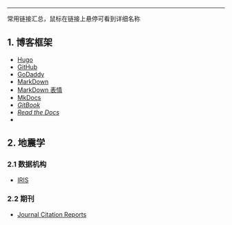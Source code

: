 ---
常用链接汇总，鼠标在链接上悬停可看到详细名称

## 1. 博客框架
- [Hugo](https://gohugo.io/)
- [GitHub](https://github.com/bqpseismology)
- [GoDaddy](https://sg.godaddy.com/zh/)
- [MarkDown](https://markdown-zh.readthedocs.io/en/latest/)
- [MarkDown 表情](https://www.webpagefx.com/tools/emoji-cheat-sheet/)
- [MkDocs](http://www.mkdocs.org/)
- _[GitBook](https://www.gitbook.com/)_
- _[Read the Docs](https://readthedocs.com/)_
- _[]()_

## 2. 地震学

### 2.1 数据机构
- [IRIS](http://www.iris.edu/hq/ "Incorporated Research Institutions for Seismology")

### 2.2 期刊

- [Journal Citation Reports](https://jcr.incites.thomsonreuters.com/)
